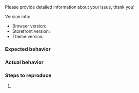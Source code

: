 Please provide detailed information about your issue, thank you!

Version info: 
- Browser version: 
- Storefront version:
- Theme version: 

### Expected behavior

### Actual behavior

### Steps to reproduce
1.
